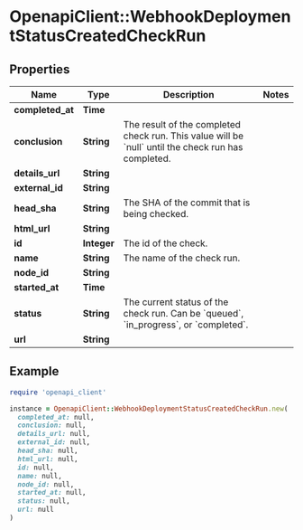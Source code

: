# OpenapiClient::WebhookDeploymentStatusCreatedCheckRun

## Properties

| Name | Type | Description | Notes |
| ---- | ---- | ----------- | ----- |
| **completed_at** | **Time** |  |  |
| **conclusion** | **String** | The result of the completed check run. This value will be &#x60;null&#x60; until the check run has completed. |  |
| **details_url** | **String** |  |  |
| **external_id** | **String** |  |  |
| **head_sha** | **String** | The SHA of the commit that is being checked. |  |
| **html_url** | **String** |  |  |
| **id** | **Integer** | The id of the check. |  |
| **name** | **String** | The name of the check run. |  |
| **node_id** | **String** |  |  |
| **started_at** | **Time** |  |  |
| **status** | **String** | The current status of the check run. Can be &#x60;queued&#x60;, &#x60;in_progress&#x60;, or &#x60;completed&#x60;. |  |
| **url** | **String** |  |  |

## Example

```ruby
require 'openapi_client'

instance = OpenapiClient::WebhookDeploymentStatusCreatedCheckRun.new(
  completed_at: null,
  conclusion: null,
  details_url: null,
  external_id: null,
  head_sha: null,
  html_url: null,
  id: null,
  name: null,
  node_id: null,
  started_at: null,
  status: null,
  url: null
)
```

